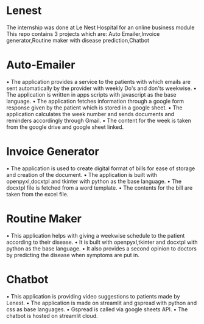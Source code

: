 # Lenest
The internship was done at Le Nest Hospital for an online business module  
This repo contains 3 projects which are:
Auto Emailer,Invoice generator,Routine maker with disease prediction,Chatbot

# Auto-Emailer
•	The application provides a service to the patients with which emails are sent automatically by the provider with weekly Do's and don'ts weekwise.
•	The application is written in apps scripts with javascript as the base language.
•	The application fetches information through a google form response given by the patient which is stored in a google sheet.
•	The application calculates the week number and sends documents and reminders accordingly through Gmail.
•	The content for the week is taken from the google drive and google sheet linked.

# Invoice Generator
•	The application is used to create digital format of bills for ease of storage and creation of the document.
•	The application is built with openpyxl,docxtpl and tkinter with python as the base language.
•	The docxtpl file is fetched from a word template.
•	The contents for the bill are taken from the excel file.

# Routine Maker
•	This application helps with giving a weekwise schedule to the patient according to their disease.
•	It is built with openpyxl,tkinter and docxtpl with python as the base language.
•	It also provides a second opinion to doctors by predicting the disease when symptoms are put in.


# Chatbot
•	This application is providing video suggestions to patients made by Lenest.
•	The application is made on streamlit and gspread with python and css as base languages.
•	Gspread is called via google sheets API.
•	The chatbot is hosted on streamlit cloud.

